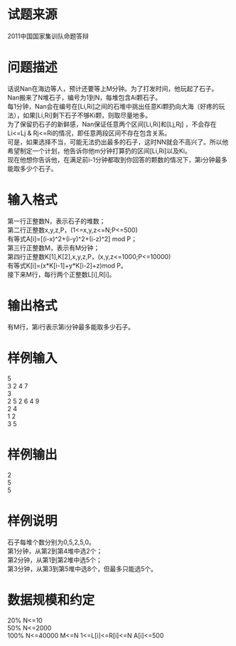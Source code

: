 
<div class="content">
<!--begin main-->
<!-- InstanceBeginEditable name="content" -->

# 试题来源


<div id="psrc" style="margin-top:20px;display:block;">
<div class="pdcont">
2011中国国家集训队命题答辩
</div>
</div>
<div id="pinputs" style="display:none;">
<div class="pdsec">
输入数据
</div>
<div class="pdcont">
<span class="notice"> 这是一道提交答案的试题，下面给出了该题的输入数据：</span> 
</div>
<div id="inputlist" class="pddata">
</div>
</div>
<div id="pcont1" style="margin-top:20px;display:block;">

# 问题描述


<div class="pdcont">
话说Nan在海边等人，预计还要等上M分钟。为了打发时间，他玩起了石子。<br/>
Nan搬来了N堆石子，编号为1到N，每堆包含Ai颗石子。<br/>
每1分钟，Nan会在编号在[Li,Ri]之间的石堆中挑出任意Ki颗扔向大海（好疼的玩法），如果[Li,Ri]剩下石子不够Ki颗，则取尽量地多。<br/>
为了保留扔石子的新鲜感，Nan保证任意两个区间[Li,Ri]和[Lj,Rj] ，不会存在Li&lt;=Lj &amp; Rj&lt;=Ri的情况，即任意两段区间不存在包含关系。<br/>
可是，如果选择不当，可能无法扔出最多的石子，这时NN就会不高兴了。所以他希望制定一个计划，他告诉你他m分钟打算扔的区间[Li,Ri]以及Ki。<br/>
现在他想你告诉他，在满足前i-1分钟都取到你回答的颗数的情况下，第i分钟最多能取多少个石子。
</div>

# 输入格式


<div class="pdcont">
第一行正整数N，表示石子的堆数；<br/>
第二行正整数x,y,z,P，(1&lt;=x,y,z&lt;=N;P&lt;=500)<br/>
有等式A[i]=[(i-x)^2+(i-y)^2+(i-z)^2] mod P；<br/>
第三行正整数M，表示有M分钟；<br/>
第四行正整数K[1],K[2],x,y,z,P，(x,y,z&lt;=1000;P&lt;=10000)<br/>
有等式K[i]=(x*K[i-1]+y*K[i-2]+z)mod P。<br/>
接下来M行，每行两个正整数L[i],R[i]。
</div>

# 输出格式


<div class="pdcont">
有M行，第i行表示第i分钟最多能取多少石子。
</div>

# 样例输入


<div class="pddata">
5<br/>
3 2 4 7<br/>
3<br/>
2 5 2 6 4 9<br/>
2 4<br/>
1 2<br/>
3 5
</div>

# 样例输出


<div class="pddata">
2<br/>
5<br/>
5
</div>

# 样例说明


<div class="pdcont">
石子每堆个数分别为0,5,2,5,0。<br/>
第1分钟，从第2到第4堆中选2个；<br/>
第2分钟，从第1到第2堆中选5个；<br/>
第3分钟，从第3到第5堆中选8个，但最多只能选5个。
</div>

# 数据规模和约定


<div class="pdcont">
20%   N&lt;=10<br/>
50%   N&lt;=2000<br/>
100%  N&lt;=40000   M&lt;=N   1&lt;=L[i]&lt;=R[i]&lt;=N   A[i]&lt;=500
</div>
</div>
<div id="pcont2" style="margin-top:20px;display:none;">
<p style="margin:13pt 0cm;" class="NOI">
<span style="font-size:small;"><span style="font-family:黑体;mso-ascii-font-family:Arial;mso-hansi-font-family:Arial;mso-ascii-theme-font:major-latin;mso-hansi-theme-font:major-latin;">【问题描述】</span><span lang="EN-US"><o:p></o:p></span></span> 
</p>
<p style="margin:0cm 0cm 0pt;" class="NOI0">
<span style="font-size:small;"><span style="font-family:宋体;mso-ascii-font-family:&#39;Times New Roman&#39;;mso-hansi-font-family:&#39;Times New Roman&#39;;">    话说</span><span lang="EN-US"><span style="font-family:&#39;Times New Roman&#39;;">Nan</span></span><span style="font-family:宋体;mso-ascii-font-family:&#39;Times New Roman&#39;;mso-hansi-font-family:&#39;Times New Roman&#39;;">在海边等人，预计还要等上</span><span lang="EN-US"><span style="font-family:&#39;Times New Roman&#39;;">M</span></span><span style="font-family:宋体;mso-ascii-font-family:&#39;Times New Roman&#39;;mso-hansi-font-family:&#39;Times New Roman&#39;;">分钟。为了打发时间，他玩起了石子。</span><span lang="EN-US"><o:p></o:p></span></span> 
</p>
<p style="margin:0cm 0cm 0pt;" class="NOI0">
<span style="font-size:small;"><span lang="EN-US"><span style="font-family:&#39;Times New Roman&#39;;"><span style="font-family:宋体;mso-ascii-font-family:&#39;Times New Roman&#39;;mso-hansi-font-family:&#39;Times New Roman&#39;;">    </span>Nan</span></span><span style="font-family:宋体;mso-ascii-font-family:&#39;Times New Roman&#39;;mso-hansi-font-family:&#39;Times New Roman&#39;;">搬来了</span><span lang="EN-US"><span style="font-family:&#39;Times New Roman&#39;;">N</span></span><span style="font-family:宋体;mso-ascii-font-family:&#39;Times New Roman&#39;;mso-hansi-font-family:&#39;Times New Roman&#39;;">堆石子，编号为</span><span lang="EN-US"><span style="font-family:&#39;Times New Roman&#39;;">1</span></span><span style="font-family:宋体;mso-ascii-font-family:&#39;Times New Roman&#39;;mso-hansi-font-family:&#39;Times New Roman&#39;;">到</span><span lang="EN-US"><span style="font-family:&#39;Times New Roman&#39;;">N</span></span><span style="font-family:宋体;mso-ascii-font-family:&#39;Times New Roman&#39;;mso-hansi-font-family:&#39;Times New Roman&#39;;">，每堆包含</span><span lang="EN-US"><span style="font-family:&#39;Times New Roman&#39;;">Ai</span></span><span style="font-family:宋体;mso-ascii-font-family:&#39;Times New Roman&#39;;mso-hansi-font-family:&#39;Times New Roman&#39;;">颗石子。</span><span lang="EN-US"><o:p></o:p></span></span> 
</p>
<p style="margin:0cm 0cm 0pt;" class="NOI0">
<span style="font-size:small;"><span style="font-family:宋体;mso-ascii-font-family:&#39;Times New Roman&#39;;mso-hansi-font-family:&#39;Times New Roman&#39;;">每</span><span lang="EN-US"><span style="font-family:&#39;Times New Roman&#39;;">1</span></span><span style="font-family:宋体;mso-ascii-font-family:&#39;Times New Roman&#39;;mso-hansi-font-family:&#39;Times New Roman&#39;;">分钟，</span><span lang="EN-US"><span style="font-family:&#39;Times New Roman&#39;;">Nan</span></span><span style="font-family:宋体;mso-ascii-font-family:&#39;Times New Roman&#39;;mso-hansi-font-family:&#39;Times New Roman&#39;;">会在编号在</span><span lang="EN-US"><span style="font-family:&#39;Times New Roman&#39;;">[Li,Ri]</span></span><span style="font-family:宋体;mso-ascii-font-family:&#39;Times New Roman&#39;;mso-hansi-font-family:&#39;Times New Roman&#39;;">之间的石堆中挑出任意</span><span lang="EN-US"><span style="font-family:&#39;Times New Roman&#39;;">Ki</span></span><span style="font-family:宋体;mso-ascii-font-family:&#39;Times New Roman&#39;;mso-hansi-font-family:&#39;Times New Roman&#39;;">颗扔向大海（好疼的玩法），如果</span><span lang="EN-US"><span style="font-family:&#39;Times New Roman&#39;;">[Li,Ri]</span></span><span style="font-family:宋体;mso-ascii-font-family:&#39;Times New Roman&#39;;mso-hansi-font-family:&#39;Times New Roman&#39;;">剩下石子不够</span><span lang="EN-US"><span style="font-family:&#39;Times New Roman&#39;;">Ki</span></span><span style="font-family:宋体;mso-ascii-font-family:&#39;Times New Roman&#39;;mso-hansi-font-family:&#39;Times New Roman&#39;;">颗，则取尽量地多。</span><span lang="EN-US"><o:p></o:p></span></span> 
</p>
<p style="margin:0cm 0cm 0pt;" class="NOI0">
<span style="font-size:small;"><span style="font-family:宋体;mso-ascii-font-family:&#39;Times New Roman&#39;;mso-hansi-font-family:&#39;Times New Roman&#39;;"><span style="font-family:宋体;mso-ascii-font-family:&#39;Times New Roman&#39;;mso-hansi-font-family:&#39;Times New Roman&#39;;">    </span>为了保留扔石子的新鲜感，</span><span lang="EN-US"><span style="font-family:&#39;Times New Roman&#39;;">Nan</span></span><span style="font-family:宋体;mso-ascii-font-family:&#39;Times New Roman&#39;;mso-hansi-font-family:&#39;Times New Roman&#39;;">保证任意两个区间</span><span lang="EN-US"><span style="font-family:&#39;Times New Roman&#39;;">[Li,Ri]</span></span><span style="font-family:宋体;mso-ascii-font-family:&#39;Times New Roman&#39;;mso-hansi-font-family:&#39;Times New Roman&#39;;">和</span><span lang="EN-US"><span style="font-family:&#39;Times New Roman&#39;;">[Lj,Rj] </span></span><span style="font-family:宋体;mso-ascii-font-family:&#39;Times New Roman&#39;;mso-hansi-font-family:&#39;Times New Roman&#39;;">，不会存在</span><span lang="EN-US"><span style="font-family:&#39;Times New Roman&#39;;">Li&lt;=Lj &amp; Rj&lt;=Ri</span></span><span style="font-family:宋体;mso-ascii-font-family:&#39;Times New Roman&#39;;mso-hansi-font-family:&#39;Times New Roman&#39;;">的情况，即任意两段区间不存在包含关系。</span><span lang="EN-US"><o:p></o:p></span></span> 
</p>
<p style="margin:0cm 0cm 0pt;" class="NOI0">
<span style="font-size:small;"><span style="font-family:宋体;mso-ascii-font-family:&#39;Times New Roman&#39;;mso-hansi-font-family:&#39;Times New Roman&#39;;"><span style="font-family:宋体;mso-ascii-font-family:&#39;Times New Roman&#39;;mso-hansi-font-family:&#39;Times New Roman&#39;;">    </span>可是，如果选择不当，可能无法扔出最多的石子，这时</span><span lang="EN-US"><span style="font-family:&#39;Times New Roman&#39;;">NN</span></span><span style="font-family:宋体;mso-ascii-font-family:&#39;Times New Roman&#39;;mso-hansi-font-family:&#39;Times New Roman&#39;;">就会不高兴了。所以他希望制定一个计划，他告诉你他</span><span lang="EN-US"><span style="font-family:&#39;Times New Roman&#39;;">m</span></span><span style="font-family:宋体;mso-ascii-font-family:&#39;Times New Roman&#39;;mso-hansi-font-family:&#39;Times New Roman&#39;;">分钟打算扔的区间</span><span lang="EN-US"><span style="font-family:&#39;Times New Roman&#39;;">[Li,Ri]</span></span><span style="font-family:宋体;mso-ascii-font-family:&#39;Times New Roman&#39;;mso-hansi-font-family:&#39;Times New Roman&#39;;">以及</span><span lang="EN-US"><span style="font-family:&#39;Times New Roman&#39;;">Ki</span></span><span style="font-family:宋体;mso-ascii-font-family:&#39;Times New Roman&#39;;mso-hansi-font-family:&#39;Times New Roman&#39;;">。</span><span lang="EN-US"><o:p></o:p></span></span> 
</p>
<p style="margin:0cm 0cm 0pt;" class="NOI0">
<span style="font-size:small;"><span style="font-family:宋体;mso-ascii-font-family:&#39;Times New Roman&#39;;mso-hansi-font-family:&#39;Times New Roman&#39;;"><span style="font-family:宋体;mso-ascii-font-family:&#39;Times New Roman&#39;;mso-hansi-font-family:&#39;Times New Roman&#39;;">    </span>现在他想你告诉他，在满足前</span><span lang="EN-US"><span style="font-family:&#39;Times New Roman&#39;;">i-1</span></span><span style="font-family:宋体;mso-ascii-font-family:&#39;Times New Roman&#39;;mso-hansi-font-family:&#39;Times New Roman&#39;;">分钟都取到你回答的颗数的情况下，第</span><span lang="EN-US"><span style="font-family:&#39;Times New Roman&#39;;">i</span></span><span style="font-family:宋体;mso-ascii-font-family:&#39;Times New Roman&#39;;mso-hansi-font-family:&#39;Times New Roman&#39;;">分钟最多能取多少个石子。</span><span lang="EN-US"><o:p></o:p></span></span> 
</p>
<p style="margin:13pt 0cm;" class="NOI">
<span style="font-size:small;"><span style="font-family:黑体;mso-ascii-font-family:Arial;mso-hansi-font-family:Arial;mso-ascii-theme-font:major-latin;mso-hansi-theme-font:major-latin;">【输入格式】</span><span lang="EN-US"><o:p></o:p></span></span> 
</p>
<p style="margin:0cm 0cm 0pt;" class="NOI0">
<span style="font-size:small;"><span style="font-family:宋体;mso-ascii-font-family:&#39;Times New Roman&#39;;mso-hansi-font-family:&#39;Times New Roman&#39;;"><span style="font-family:宋体;mso-ascii-font-family:&#39;Times New Roman&#39;;mso-hansi-font-family:&#39;Times New Roman&#39;;">    </span>第一行正整数</span><span lang="EN-US"><span style="font-family:&#39;Times New Roman&#39;;">N</span></span><span style="font-family:宋体;mso-ascii-font-family:&#39;Times New Roman&#39;;mso-hansi-font-family:&#39;Times New Roman&#39;;">，表示石子的堆数；</span><span lang="EN-US"><o:p></o:p></span></span> 
</p>
<p style="margin:0cm 0cm 0pt;" class="NOI0">
<span style="font-size:small;"><span style="font-family:宋体;mso-ascii-font-family:&#39;Times New Roman&#39;;mso-hansi-font-family:&#39;Times New Roman&#39;;"><span style="font-family:宋体;mso-ascii-font-family:&#39;Times New Roman&#39;;mso-hansi-font-family:&#39;Times New Roman&#39;;">    </span>第二行正整数</span><span lang="EN-US"><span style="font-family:&#39;Times New Roman&#39;;">x,y,z,P</span></span><span style="font-family:宋体;mso-ascii-font-family:&#39;Times New Roman&#39;;mso-hansi-font-family:&#39;Times New Roman&#39;;">，</span><span lang="EN-US"><span style="font-family:&#39;Times New Roman&#39;;">(1&lt;=x,y,z&lt;=N;P&lt;=500)<o:p></o:p></span></span></span> 
</p>
<p style="text-indent:48pt;margin:0cm 0cm 0pt;mso-char-indent-count:4.0;" class="NOI0">
<span style="font-size:small;"><span style="font-family:宋体;mso-ascii-font-family:&#39;Times New Roman&#39;;mso-hansi-font-family:&#39;Times New Roman&#39;;">有等式</span><span lang="EN-US"><span style="font-family:&#39;Times New Roman&#39;;">A[i]=[(i-x)^2+(i-y)^2+(i-z)^2] mod P</span></span><span style="font-family:宋体;mso-ascii-font-family:&#39;Times New Roman&#39;;mso-hansi-font-family:&#39;Times New Roman&#39;;">；</span><span lang="EN-US"><o:p></o:p></span></span> 
</p>
<p style="margin:0cm 0cm 0pt;" class="NOI0">
<span style="font-size:small;"><span style="font-family:宋体;mso-ascii-font-family:&#39;Times New Roman&#39;;mso-hansi-font-family:&#39;Times New Roman&#39;;"><span style="font-family:宋体;mso-ascii-font-family:&#39;Times New Roman&#39;;mso-hansi-font-family:&#39;Times New Roman&#39;;">    </span>第三行正整数</span><span lang="EN-US"><span style="font-family:&#39;Times New Roman&#39;;">M</span></span><span style="font-family:宋体;mso-ascii-font-family:&#39;Times New Roman&#39;;mso-hansi-font-family:&#39;Times New Roman&#39;;">，表示有</span><span lang="EN-US"><span style="font-family:&#39;Times New Roman&#39;;">M</span></span><span style="font-family:宋体;mso-ascii-font-family:&#39;Times New Roman&#39;;mso-hansi-font-family:&#39;Times New Roman&#39;;">分钟；</span><span lang="EN-US"><o:p></o:p></span></span> 
</p>
<p style="margin:0cm 0cm 0pt;" class="NOI0">
<span style="font-size:small;"><span style="font-family:宋体;mso-ascii-font-family:&#39;Times New Roman&#39;;mso-hansi-font-family:&#39;Times New Roman&#39;;"><span style="font-family:宋体;mso-ascii-font-family:&#39;Times New Roman&#39;;mso-hansi-font-family:&#39;Times New Roman&#39;;">    </span>第四行正整数</span><span lang="EN-US"><span style="font-family:&#39;Times New Roman&#39;;">K[1],K[2],x,y,z,P</span></span><span style="font-family:宋体;mso-ascii-font-family:&#39;Times New Roman&#39;;mso-hansi-font-family:&#39;Times New Roman&#39;;">，</span><span lang="EN-US"><span style="font-family:&#39;Times New Roman&#39;;">(x,y,z&lt;=1000;P&lt;=10000)<o:p></o:p></span></span></span> 
</p>
<p style="text-indent:48pt;margin:0cm 0cm 0pt;mso-char-indent-count:4.0;" class="NOI0">
<span style="font-size:small;"><span style="font-family:宋体;mso-ascii-font-family:&#39;Times New Roman&#39;;mso-hansi-font-family:&#39;Times New Roman&#39;;">有等式</span><span lang="EN-US"><span style="font-family:&#39;Times New Roman&#39;;">K[i]=(x*K[i-1]+y*K[i-2]+z)mod P</span></span><span style="font-family:宋体;mso-ascii-font-family:&#39;Times New Roman&#39;;mso-hansi-font-family:&#39;Times New Roman&#39;;">。</span><span lang="EN-US"><o:p></o:p></span></span> 
</p>
<p style="margin:0cm 0cm 0pt;" class="NOI0">
<span style="font-size:small;"><span style="font-family:宋体;mso-ascii-font-family:&#39;Times New Roman&#39;;mso-hansi-font-family:&#39;Times New Roman&#39;;"><span style="font-family:宋体;mso-ascii-font-family:&#39;Times New Roman&#39;;mso-hansi-font-family:&#39;Times New Roman&#39;;">    </span>接下来</span><span lang="EN-US"><span style="font-family:&#39;Times New Roman&#39;;">M</span></span><span style="font-family:宋体;mso-ascii-font-family:&#39;Times New Roman&#39;;mso-hansi-font-family:&#39;Times New Roman&#39;;">行，每行两个正整数</span><span lang="EN-US"><span style="font-family:&#39;Times New Roman&#39;;">L[i],R[i]</span></span><span style="font-family:宋体;mso-ascii-font-family:&#39;Times New Roman&#39;;mso-hansi-font-family:&#39;Times New Roman&#39;;">。</span><span lang="EN-US"><o:p></o:p></span></span> 
</p>
<p style="margin:13pt 0cm;" class="NOI">
<span style="font-size:small;"><span style="font-family:黑体;mso-ascii-font-family:Arial;mso-hansi-font-family:Arial;mso-ascii-theme-font:major-latin;mso-hansi-theme-font:major-latin;">【输出格式】</span><span lang="EN-US"><o:p></o:p></span></span> 
</p>
<p style="margin:0cm 0cm 0pt;" class="NOI0">
<span style="font-size:small;"><span style="font-family:宋体;mso-ascii-font-family:&#39;Times New Roman&#39;;mso-hansi-font-family:&#39;Times New Roman&#39;;"><span style="font-family:宋体;mso-ascii-font-family:&#39;Times New Roman&#39;;mso-hansi-font-family:&#39;Times New Roman&#39;;">    </span>有</span><span lang="EN-US"><span style="font-family:&#39;Times New Roman&#39;;">M</span></span><span style="font-family:宋体;mso-ascii-font-family:&#39;Times New Roman&#39;;mso-hansi-font-family:&#39;Times New Roman&#39;;">行，第</span><span lang="EN-US"><span style="font-family:&#39;Times New Roman&#39;;">i</span></span><span style="font-family:宋体;mso-ascii-font-family:&#39;Times New Roman&#39;;mso-hansi-font-family:&#39;Times New Roman&#39;;">行表示第</span><span lang="EN-US"><span style="font-family:&#39;Times New Roman&#39;;">i</span></span><span style="font-family:宋体;mso-ascii-font-family:&#39;Times New Roman&#39;;mso-hansi-font-family:&#39;Times New Roman&#39;;">分钟最多能取多少石子。</span><span lang="EN-US"><o:p></o:p></span></span> 
</p>
<p style="margin:13pt 0cm;" class="NOI">
<span style="font-size:small;"><span style="font-family:黑体;mso-ascii-font-family:Arial;mso-hansi-font-family:Arial;mso-ascii-theme-font:major-latin;mso-hansi-theme-font:major-latin;">【样例输入】</span><span lang="EN-US"><o:p></o:p></span></span> 
</p>
<p style="margin:0cm 0cm 0pt;" class="NOI1">
<span lang="EN-US"><span style="font-family:&#39;Courier New&#39;;"><span style="font-size:small;"><span style="font-family:宋体;mso-ascii-font-family:&#39;Times New Roman&#39;;mso-hansi-font-family:&#39;Times New Roman&#39;;">    </span>5<o:p></o:p></span></span></span> 
</p>
<p style="margin:0cm 0cm 0pt;" class="NOI1">
<span lang="EN-US"><span style="font-family:&#39;Courier New&#39;;"><span style="font-size:small;"><span style="font-family:宋体;mso-ascii-font-family:&#39;Times New Roman&#39;;mso-hansi-font-family:&#39;Times New Roman&#39;;">    </span>3 2 4 7<o:p></o:p></span></span></span> 
</p>
<p style="margin:0cm 0cm 0pt;" class="NOI1">
<span lang="EN-US"><span style="font-family:&#39;Courier New&#39;;"><span style="font-size:small;"><span style="font-family:宋体;mso-ascii-font-family:&#39;Times New Roman&#39;;mso-hansi-font-family:&#39;Times New Roman&#39;;">    </span>3<o:p></o:p></span></span></span> 
</p>
<p style="margin:0cm 0cm 0pt;" class="NOI1">
<span lang="EN-US"><span style="font-family:&#39;Courier New&#39;;"><span style="font-size:small;"><span style="font-family:宋体;mso-ascii-font-family:&#39;Times New Roman&#39;;mso-hansi-font-family:&#39;Times New Roman&#39;;">    </span>2 5 2 6 4 9<o:p></o:p></span></span></span> 
</p>
<p style="margin:0cm 0cm 0pt;" class="NOI1">
<span lang="EN-US"><span style="font-family:&#39;Courier New&#39;;"><span style="font-size:small;"><span style="font-family:宋体;mso-ascii-font-family:&#39;Times New Roman&#39;;mso-hansi-font-family:&#39;Times New Roman&#39;;">    </span>2 4<o:p></o:p></span></span></span> 
</p>
<p style="margin:0cm 0cm 0pt;" class="NOI1">
<span lang="EN-US"><span style="font-family:&#39;Courier New&#39;;"><span style="font-size:small;"><span style="font-family:宋体;mso-ascii-font-family:&#39;Times New Roman&#39;;mso-hansi-font-family:&#39;Times New Roman&#39;;">    </span>1 2<o:p></o:p></span></span></span> 
</p>
<p style="margin:0cm 0cm 0pt;" class="NOI1">
<span lang="EN-US"><span style="font-family:&#39;Courier New&#39;;"><span style="font-size:small;"><span style="font-family:宋体;mso-ascii-font-family:&#39;Times New Roman&#39;;mso-hansi-font-family:&#39;Times New Roman&#39;;">    </span>3 5<o:p></o:p></span></span></span> 
</p>
<p style="margin:13pt 0cm;" class="NOI">
<span style="font-size:small;"><span style="font-family:黑体;mso-ascii-font-family:Arial;mso-hansi-font-family:Arial;mso-ascii-theme-font:major-latin;mso-hansi-theme-font:major-latin;">【样例输出】</span><span lang="EN-US"><o:p></o:p></span></span> 
</p>
<p style="margin:0cm 0cm 0pt;" class="NOI1">
<span lang="EN-US"><span style="font-family:&#39;Courier New&#39;;"><span style="font-size:small;"><span style="font-family:宋体;mso-ascii-font-family:&#39;Times New Roman&#39;;mso-hansi-font-family:&#39;Times New Roman&#39;;">    </span>2<o:p></o:p></span></span></span> 
</p>
<p style="margin:0cm 0cm 0pt;" class="NOI1">
<span lang="EN-US"><span style="font-family:&#39;Courier New&#39;;"><span style="font-size:small;"><span style="font-family:宋体;mso-ascii-font-family:&#39;Times New Roman&#39;;mso-hansi-font-family:&#39;Times New Roman&#39;;">    </span>5<o:p></o:p></span></span></span> 
</p>
<p style="margin:0cm 0cm 0pt;" class="NOI1">
<span lang="EN-US"><span style="font-family:&#39;Courier New&#39;;"><span style="font-size:small;"><span style="font-family:宋体;mso-ascii-font-family:&#39;Times New Roman&#39;;mso-hansi-font-family:&#39;Times New Roman&#39;;">    </span>5<o:p></o:p></span></span></span> 
</p>
<p style="margin:13pt 0cm;" class="NOI">
<span style="font-size:small;"><span style="font-family:黑体;mso-ascii-font-family:Arial;mso-hansi-font-family:Arial;mso-ascii-theme-font:major-latin;mso-hansi-theme-font:major-latin;">【样例说明】</span><span lang="EN-US"><o:p></o:p></span></span> 
</p>
<p style="margin:0cm 0cm 0pt;" class="NOI0">
<span style="font-size:small;"><span style="font-family:宋体;mso-ascii-font-family:&#39;Times New Roman&#39;;mso-hansi-font-family:&#39;Times New Roman&#39;;"><span style="font-family:宋体;mso-ascii-font-family:&#39;Times New Roman&#39;;mso-hansi-font-family:&#39;Times New Roman&#39;;">    </span>石子每堆个数分别为</span><span lang="EN-US"><span style="font-family:&#39;Times New Roman&#39;;">0,5,2,5,0</span></span><span style="font-family:宋体;mso-ascii-font-family:&#39;Times New Roman&#39;;mso-hansi-font-family:&#39;Times New Roman&#39;;">。</span><span lang="EN-US"><o:p></o:p></span></span> 
</p>
<p style="margin:0cm 0cm 0pt;" class="NOI0">
<span style="font-size:small;"><span style="font-family:宋体;mso-ascii-font-family:&#39;Times New Roman&#39;;mso-hansi-font-family:&#39;Times New Roman&#39;;"><span style="font-family:宋体;mso-ascii-font-family:&#39;Times New Roman&#39;;mso-hansi-font-family:&#39;Times New Roman&#39;;">    </span>第</span><span lang="EN-US"><span style="font-family:&#39;Times New Roman&#39;;">1</span></span><span style="font-family:宋体;mso-ascii-font-family:&#39;Times New Roman&#39;;mso-hansi-font-family:&#39;Times New Roman&#39;;">分钟，从第</span><span lang="EN-US"><span style="font-family:&#39;Times New Roman&#39;;">2</span></span><span style="font-family:宋体;mso-ascii-font-family:&#39;Times New Roman&#39;;mso-hansi-font-family:&#39;Times New Roman&#39;;">到第</span><span lang="EN-US"><span style="font-family:&#39;Times New Roman&#39;;">4</span></span><span style="font-family:宋体;mso-ascii-font-family:&#39;Times New Roman&#39;;mso-hansi-font-family:&#39;Times New Roman&#39;;">堆中选</span><span lang="EN-US"><span style="font-family:&#39;Times New Roman&#39;;">2</span></span><span style="font-family:宋体;mso-ascii-font-family:&#39;Times New Roman&#39;;mso-hansi-font-family:&#39;Times New Roman&#39;;">个；</span><span lang="EN-US"><o:p></o:p></span></span> 
</p>
<p style="margin:0cm 0cm 0pt;" class="NOI0">
<span style="font-size:small;"><span style="font-family:宋体;mso-ascii-font-family:&#39;Times New Roman&#39;;mso-hansi-font-family:&#39;Times New Roman&#39;;"><span style="font-family:宋体;mso-ascii-font-family:&#39;Times New Roman&#39;;mso-hansi-font-family:&#39;Times New Roman&#39;;">    </span>第</span><span lang="EN-US"><span style="font-family:&#39;Times New Roman&#39;;">2</span></span><span style="font-family:宋体;mso-ascii-font-family:&#39;Times New Roman&#39;;mso-hansi-font-family:&#39;Times New Roman&#39;;">分钟，从第</span><span lang="EN-US"><span style="font-family:&#39;Times New Roman&#39;;">1</span></span><span style="font-family:宋体;mso-ascii-font-family:&#39;Times New Roman&#39;;mso-hansi-font-family:&#39;Times New Roman&#39;;">到第</span><span lang="EN-US"><span style="font-family:&#39;Times New Roman&#39;;">2</span></span><span style="font-family:宋体;mso-ascii-font-family:&#39;Times New Roman&#39;;mso-hansi-font-family:&#39;Times New Roman&#39;;">堆中选</span><span lang="EN-US"><span style="font-family:&#39;Times New Roman&#39;;">5</span></span><span style="font-family:宋体;mso-ascii-font-family:&#39;Times New Roman&#39;;mso-hansi-font-family:&#39;Times New Roman&#39;;">个；</span><span lang="EN-US"><o:p></o:p></span></span> 
</p>
<p style="margin:0cm 0cm 0pt;" class="NOI0">
<span style="font-size:small;"><span style="font-family:宋体;mso-ascii-font-family:&#39;Times New Roman&#39;;mso-hansi-font-family:&#39;Times New Roman&#39;;"><span style="font-family:宋体;mso-ascii-font-family:&#39;Times New Roman&#39;;mso-hansi-font-family:&#39;Times New Roman&#39;;">    </span>第</span><span lang="EN-US"><span style="font-family:&#39;Times New Roman&#39;;">3</span></span><span style="font-family:宋体;mso-ascii-font-family:&#39;Times New Roman&#39;;mso-hansi-font-family:&#39;Times New Roman&#39;;">分钟，从第</span><span lang="EN-US"><span style="font-family:&#39;Times New Roman&#39;;">3</span></span><span style="font-family:宋体;mso-ascii-font-family:&#39;Times New Roman&#39;;mso-hansi-font-family:&#39;Times New Roman&#39;;">到第</span><span lang="EN-US"><span style="font-family:&#39;Times New Roman&#39;;">5</span></span><span style="font-family:宋体;mso-ascii-font-family:&#39;Times New Roman&#39;;mso-hansi-font-family:&#39;Times New Roman&#39;;">堆中选</span><span lang="EN-US"><span style="font-family:&#39;Times New Roman&#39;;">8</span></span><span style="font-family:宋体;mso-ascii-font-family:&#39;Times New Roman&#39;;mso-hansi-font-family:&#39;Times New Roman&#39;;">个，但最多只能选</span><span lang="EN-US"><span style="font-family:&#39;Times New Roman&#39;;">5</span></span><span style="font-family:宋体;mso-ascii-font-family:&#39;Times New Roman&#39;;mso-hansi-font-family:&#39;Times New Roman&#39;;">个。</span><span lang="EN-US"><o:p></o:p></span></span> 
</p>
<p style="margin:0cm 0cm 0pt;" class="NOI0">
<span lang="EN-US"><o:p><span style="font-size:small;font-family:&#39;Times New Roman&#39;;"> </span></o:p></span> 
</p>
<p style="margin:13pt 0cm;" class="NOI">
<span style="font-size:small;"><span style="font-family:黑体;mso-ascii-font-family:Arial;mso-hansi-font-family:Arial;mso-ascii-theme-font:major-latin;mso-hansi-theme-font:major-latin;">【数据范围】</span><span lang="EN-US"><o:p></o:p></span></span> 
</p>
<p style="margin:0cm 0cm 0pt;" class="NOI0">
<span lang="EN-US"><span style="font-size:small;"><span style="font-family:&#39;Times New Roman&#39;;"><span style="font-family:宋体;mso-ascii-font-family:&#39;Times New Roman&#39;;mso-hansi-font-family:&#39;Times New Roman&#39;;">    </span>20%<span style="mso-spacerun:yes;">   </span>N&lt;=10<o:p></o:p></span></span></span> 
</p>
<p style="margin:0cm 0cm 0pt;" class="NOI0">
<span lang="EN-US"><span style="font-size:small;"><span style="font-family:&#39;Times New Roman&#39;;"><span style="font-family:宋体;mso-ascii-font-family:&#39;Times New Roman&#39;;mso-hansi-font-family:&#39;Times New Roman&#39;;">    </span>50%<span style="mso-spacerun:yes;">   </span>N&lt;=2000<o:p></o:p></span></span></span> 
</p>
<p style="margin:0cm 0cm 0pt;" class="NOI0">
<span lang="EN-US"><span style="font-size:small;"><span style="font-family:&#39;Times New Roman&#39;;"><span style="font-family:宋体;mso-ascii-font-family:&#39;Times New Roman&#39;;mso-hansi-font-family:&#39;Times New Roman&#39;;">    </span>100%<span style="mso-spacerun:yes;">  </span>N&lt;=40000<span style="mso-spacerun:yes;">   </span>M&lt;=N<span style="mso-spacerun:yes;">   </span>1&lt;=L[i]&lt;=R[i]&lt;=N<span style="mso-spacerun:yes;">   </span>A[i]&lt;=500<o:p></o:p></span></span></span> 
</p>

# "ret"

");
			if (canUseFile)
			{
				newT("span", divS, "", " &nbsp; &nbsp; &nbsp; ");
				var l2 = newT("a", divS, "", "上传文件提交");
				l2.href = "###";
				l2.onclick = function() {
					setDivS2();
				};
			}
		}
		function toLangDesc(lang)
		{
			if (lang=="CPP") return "C++ (MinGW g++ 4.7.2)";
			if (lang=="C") return "C (MinGW gcc 4.7.2)";
			if (lang=="C0X") return "C++0x (MinGW g++ 4.7.2 --std=c++0x)";
			if (lang=="VC9") return "VC (Microsoft Visual C++ 2008)";
			if (lang=="PAS") return "PAS (Free Pascal Compiler 2.4.0)";
			if (lang=="CS") return "C# (Microsoft .NET 3.5)";
			if (lang=="JAVA") return "Java (Java 1.7.0_15)";
			if (lang=="RUBY") return "Ruby (Ruby 1.8.6)";
			if (lang=="PERL") return "Perl (Perl v5.16.3)";
			if (lang=="PYTHON") return "Python (Python 3.3.0)";
			if (lang=="PYTHON27") return "Python (Python 2.7.3)";
			if (lang=="PHP") return "PHP (PHP 5.4.13)";
			return lang;
		}
		function setDivS2()
		{
			if (canUsePaste && !canUseFile)
			{
				setDivS1()
				return ;
			}
			div.style.display = "none";
			fdiv.style.display = "block";
			divS.innerHTML = "";
			if (canUsePaste)
			{
				var l1 = newT("a", divS, "", "粘贴代码提交");
				l1.href = "###";
				l1.onclick = function() {
					setDivS1();
				};
				newT("span", divS, "", " &nbsp; &nbsp; &nbsp; ");
			}
			var l2 = newT("span", divS, "", "
# la



